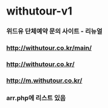 # withutour-v1


### 위드유 단체예약 문의 사이트 - 리뉴얼
### http://withutour.co.kr/main/
### http://withutour.co.kr/
### http://m.withutour.co.kr/

### arr.php에 리스트 있음
